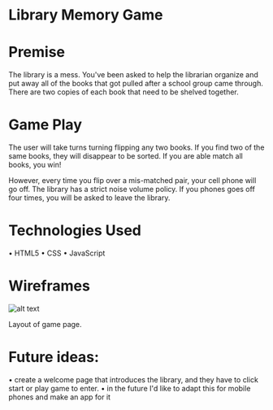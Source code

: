 # Library Memory Game

# Premise
The library is a mess. You've been asked to help the librarian organize and put away all of the books that got pulled after a school group came through.  There are two copies of each book that need to be shelved together. 

# Game Play
The user will take turns turning flipping any two books. If you find two of the same books, they will disappear to be sorted.  If you are able match all books, you win! 

However, every time you flip over a mis-matched pair, your cell phone will go off. The library has a strict noise volume policy. If you phones goes off four times, you will be asked to leave the library.

# Technologies Used
• HTML5
• CSS
• JavaScript

# Wireframes

![alt text](https://i.imgur.com/50zFS9R.png)

Layout of game page.

# Future ideas:
• create a welcome page that introduces the library, and they have to click start or play game to enter. 
• in the future I'd like to adapt this for mobile phones and make an app for it

